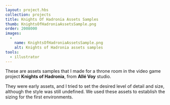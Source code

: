 ```yaml
---
layout: project.hbs
collection: projects
title: Knights Of Hadronia Assets Samples
thumb: KnightsOfHadroniaAssetsSample.png
order: 2008000
images:
  -
    name: KnightsOfHadroniaAssetsSample.png
    alt: Knights of Hadronia assets samples
tools:
  - illustrator
---
```


These are assets samples that I made for a throne room in the video game project **Knights of Hadronia**, from **Allé Voy** studio.

They were early assets, and I tried to set the desired level of detail and size, although the style was still undefined. We used these assets to establish the sizing for the first environments.
